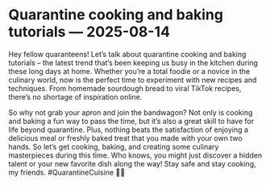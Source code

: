 # Quarantine cooking and baking tutorials — 2025-08-14

Hey fellow quaranteens! Let’s talk about quarantine cooking and baking tutorials – the latest trend that’s been keeping us busy in the kitchen during these long days at home. Whether you’re a total foodie or a novice in the culinary world, now is the perfect time to experiment with new recipes and techniques. From homemade sourdough bread to viral TikTok recipes, there’s no shortage of inspiration online. 

So why not grab your apron and join the bandwagon? Not only is cooking and baking a fun way to pass the time, but it’s also a great skill to have for life beyond quarantine. Plus, nothing beats the satisfaction of enjoying a delicious meal or freshly baked treat that you made with your own two hands. So let’s get cooking, baking, and creating some culinary masterpieces during this time. Who knows, you might just discover a hidden talent or your new favorite dish along the way! Stay safe and stay cooking, my friends. #QuarantineCuisine 🍳🍰